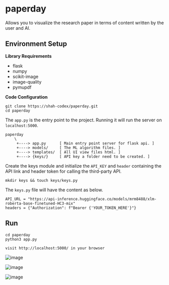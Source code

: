 # paperday
Allows you to visualize the research paper in terms of content written by the user and AI. 

## Environment Setup
**Library Requirements**
  * flask
  * numpy
  * scikit-image
  * image-quality
  * pymupdf
  
 **Code Configuration**
 
    git clone https://shah-codex/paperday.git
    cd paperday
    
The ```app.py``` is the entry point to the project. Running it will run the server on ```localhost:5000```.

    paperday
        \
         +----> app.py      [ Main entry point server for flask api. ]
         +----> models/     [ The ML algorithm files. ]
         +----> templates/  [ All UI view files html. ]
         +----> {keys/}     [ API key a folder need to be created. ]

Create the keys module and initialize the ```API_KEY``` and ```header``` containing the API link and header token for calling the third-party API.

    mkdir keys && touch keys/keys.py

The ```keys.py``` file will have the content as below.

    API_URL = "https://api-inference.huggingface.co/models/mrm8488/xlm-roberta-base-finetuned-HC3-mix"
    headers = {"Authorization": f"Bearer {'YOUR_TOKEN_HERE'}"}


## Run

    cd paperday
    python3 app.py
    
    visit http://localhost:5000/ in your browser
    
![image](https://user-images.githubusercontent.com/66596874/222943212-77c8a94e-2c26-4345-a7ba-0fd35a8d502a.png)

![image](https://user-images.githubusercontent.com/66596874/222943269-19de5e8e-ef2b-4ee1-8a52-5fdfa0f6bab8.png)

![image](https://user-images.githubusercontent.com/66596874/222951141-beeaa6b9-f0b9-4d8f-bbb2-50db8ca401e0.png)


